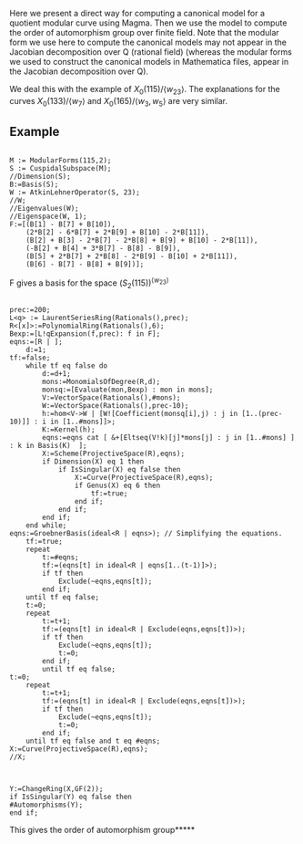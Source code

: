 Here we present a direct way for computing a canonical model for a quotient modular curve using Magma. Then we use the model to compute the order of automorphism group over finite field. Note that the modular form we use here to compute the canonical models may not appear in the Jacobian decomposition over Q (rational field) (whereas the modular forms we used to construct the canonical models in Mathematica files, appear in the Jacobian decomposition over Q).

We deal this with the example of $X_0(115)/\langle w_{23}\rangle$. The explanations for the curves $X_0(133)/\langle w_{7}\rangle$ and $X_0(165)/\langle w_{3},w_5\rangle$ are very similar.


## Example


````magma

M := ModularForms(115,2);
S := CuspidalSubspace(M);
//Dimension(S);
B:=Basis(S);
W := AtkinLehnerOperator(S, 23);
//W;
//Eigenvalues(W);
//Eigenspace(W, 1);
F:=[(B[1] - B[7] + B[10]),
    (2*B[2] - 6*B[7] + 2*B[9] + B[10] - 2*B[11]),
    (B[2] + B[3] - 2*B[7] - 2*B[8] + B[9] + B[10] - 2*B[11]),
    (-B[2] + B[4] + 3*B[7] - B[8] - B[9]),
    (B[5] + 2*B[7] + 2*B[8] - 2*B[9] - B[10] + 2*B[11]),
    (B[6] - B[7] - B[8] + B[9])];
````````````````
F gives a basis for the space $(S_2(115))^{\langle w_{23}\rangle}$
````magma

prec:=200;
L<q> := LaurentSeriesRing(Rationals(),prec);
R<[x]>:=PolynomialRing(Rationals(),6);
Bexp:=[L!qExpansion(f,prec): f in F];
eqns:=[R | ];
	d:=1;
tf:=false;
	while tf eq false do
		d:=d+1;
		mons:=MonomialsOfDegree(R,d);
		monsq:=[Evaluate(mon,Bexp) : mon in mons];
		V:=VectorSpace(Rationals(),#mons);
		W:=VectorSpace(Rationals(),prec-10);
		h:=hom<V->W | [W![Coefficient(monsq[i],j) : j in [1..(prec-10)]] : i in [1..#mons]]>;
		K:=Kernel(h);
		eqns:=eqns cat [ &+[Eltseq(V!k)[j]*mons[j] : j in [1..#mons] ] : k in Basis(K)  ];
		X:=Scheme(ProjectiveSpace(R),eqns);
		if Dimension(X) eq 1 then
			if IsSingular(X) eq false then
				X:=Curve(ProjectiveSpace(R),eqns);
				if Genus(X) eq 6 then
					tf:=true;
				end if;
			end if;
		end if;
	end while;
eqns:=GroebnerBasis(ideal<R | eqns>); // Simplifying the equations.
	tf:=true;
	repeat
		t:=#eqns;
		tf:=(eqns[t] in ideal<R | eqns[1..(t-1)]>);
		if tf then 
			Exclude(~eqns,eqns[t]);
		end if;
	until tf eq false;
	t:=0;
	repeat
		t:=t+1;
		tf:=(eqns[t] in ideal<R | Exclude(eqns,eqns[t])>);	
		if tf then
			Exclude(~eqns,eqns[t]);
			t:=0;
		end if;
        until tf eq false;
t:=0;
	repeat
		t:=t+1;
		tf:=(eqns[t] in ideal<R | Exclude(eqns,eqns[t])>);	
		if tf then
			Exclude(~eqns,eqns[t]);
			t:=0;
		end if;
	until tf eq false and t eq #eqns;
X:=Curve(ProjectiveSpace(R),eqns);
//X;



Y:=ChangeRing(X,GF(2));
if IsSingular(Y) eq false then
#Automorphisms(Y);
end if;
````````````````
This gives the order of automorphism group*****

